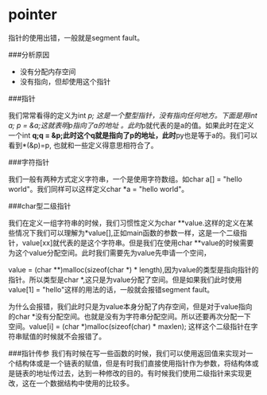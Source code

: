 pointer
====


指针的使用出错，一般就是segment fault。

###分析原因

* 没有分配内存空间
* 没有指向，但却使用这个指针

###指针

我们常常看得的定义为int *p; 这是一个整型指针，没有指向任何地方。下面是用int a; p = &a;这就表明p指向了a的地址
。此时*p就代表的是a的值。如果此时在定义一个int **q;q = &p;此时这个q就是指向了p的地址，此时**py也是等于a的。我们可以看到*(&p)=p,
也就和一些定义得意思相符合了。

###字符指针

我们一般有两种方式定义字符串，一个是使用字符数组。如char a[] = "hello world"。我们同样可以这样定义char *a = "hello world"。


###char型二级指针

我们在定义一组字符串的时候，我们习惯性定义为char **value.这样的定义在某些情况下我们可以理解为*value[],正如main函数的参数一样，这是一个二级指针，value[xx]就代表的是这个字符串。但是我们在使用char **value的时候需要为这个value分配空间。此时我们需要先为value先申请一个空间，

value = (char **)malloc(sizeof(char *) * length),因为value的类型是指向指针的指针。所以类型是char *,这只是为value分配了空间。但是如果我们此时使用value[1] = "hello"这样的用法的话，一般就会报错segment fault。

为什么会报错，我们此时只是为value本身分配了内存空间，但是对于value指向的char *没有分配空间。也就是没有为字符串分配空间。所以还要再次分配一下
空间。value[i] = (char *)malloc(sizeof(char) * maxlen); 这样这个二级指针在字符串赋值的时候就不会报错了。



###指针传参
我们有时候在写一些函数的时候，我们可以使用返回值来实现对一个结构体或是一个链表的赋值，但是有时我们直接使用指针作为参数，将结构体或是链表的地址传过去，达到一种修改的目的。有时候我们使用二级指针来实现更改，这在一个数据结构中使用的比较多。



